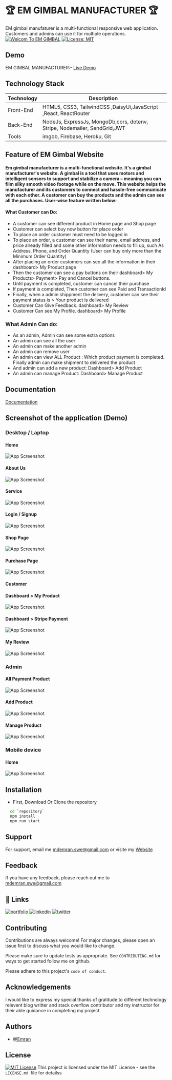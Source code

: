 

#  🏆 EM GIMBAL MANUFACTURER 🏆

EM gimbal manufaturer is a multi-functional responsive web application. Customers and admins can use it for multiple operations.
[![Welcom To EM GIMBAL](https://img.shields.io/badge/Wecome-EM:Gimbal-brightgreen.svg?style=flat-square)](https://em-manufacturing.web.app/)
[![License: MIT](https://img.shields.io/badge/License-MIT-blue.svg)](https://opensource.org/licenses/MIT)






## Demo
EM GIMBAL MANUFACTURER:-
[Live Demo](https://em-manufacturing.web.app/)

## Technology Stack

| Technology | Description                               |
|------------|-------------------------------------------|
| Front-End    | HTML5, CSS3, TailwindCSS ,DaisyUi,JavaScript ,React, ReactRouter|   
| Back-End    | NodeJs, ExpressJs, MongoDb,cors, dotenv, Stripe, Nodemailer, SendGrid,JWT|
| Tools |imgbb, Firebase, Heroku, Git |

## Feature of EM Gimbal Website
#### Em gimbal manufacturer is a multi-functional website. It's a gimbal manufacturer's website. A gimbal is a tool that uses motors and intelligent sensors to support and stabilize a camera – meaning you can film silky smooth video footage while on the move. This website helps the manufacturer and its customers to connect and hassle-free communicate with each other. A customer can buy the products and the admin can see all the purchases. User-wise feature written below:


#### What Customer can Do:
- A customer can see different product in Home page and Shop page
- Customer can select buy now button for place order
- To place an order customer must need to be logged in
- To place an order, a customer can see their name, email address, and price already filled and some other information needs to fill up, such As Address, Phone, and Order Quantity (User can buy only more than the Minimum Order Quantity)
- After placing an order customers can see all the information in their dashboard> My Product page 
- Then the customer can see a pay buttons on their dashboard> My Products> Payment> Pay and Cancel buttons.
- Until payment is completed, customer can cancel their purchase
- If payment is completed, Then customer can see Paid and TransactionId
- Finally, when a admin shippment the delivery, customer can see their payment status is > Your product is delivered
- Customer Can Give Feedback. dashboard> My Review
- Customer Can see My Profile. dashboard> My Profile

### What Admin Can do:
- As an admin, Admin can see some extra options
- An admin can see all the user 
- An admin can make another admin
- An admin can remove user
- An admin can view ALL Product : Which product payment is completed. Finally admin can make shipment to delivered  the product
- And admin can add a new product: Dashboard> Add Product
- An admin can manage Product: Dashboard> Manage Product

## Documentation

[Documentation](https://github.com/EmranSWE/easy-doctors-portal-client/blob/main/README.md)

## Screenshot of the application (Demo)
### Desktop / Laptop

#### Home
![App Screenshot](https://i.ibb.co/GPDQHNX/screencapture-em-manufacturing-web-app-2022-11-27-19-55-56.jpg)

#### About Us
![App Screenshot](https://i.ibb.co/FHS77rg/screencapture-em-manufacturing-web-app-about-2022-11-27-19-02-59.png)

#### Service
![App Screenshot](https://i.ibb.co/FHS77rg/screencapture-em-manufacturing-web-app-about-2022-11-27-19-02-59.png)

#### Login / Signup
![App Screenshot](https://i.ibb.co/HGhq6Sx/screencapture-em-manufacturing-web-app-login-2022-11-27-18-46-44.png)

#### Shop Page
![App Screenshot](https://i.ibb.co/WftNYTS/screencapture-em-manufacturing-web-app-shop-2022-11-27-18-47-36.png)

#### Purchase Page
![App Screenshot](https://i.ibb.co/frwFWDd/screencapture-em-manufacturing-web-app-products-637078a988ca71a6e4308fd6-2022-11-27-18-48-44.png)

#### Customer
####  Dashboard > My Product
![App Screenshot](https://i.ibb.co/YpLfxw6/screencapture-em-manufacturing-web-app-dashboard-2022-11-27-18-51-12.png)

####  Dashboard > Stripe Payment
![App Screenshot](https://i.ibb.co/W686YYV/screencapture-em-manufacturing-web-app-dashboard-payment-63835cfcac1bc51aac9c1313-2022-11-27-18-53-2.png)

#### My Review 
![App Screenshot](https://i.ibb.co/SPScryn/screencapture-em-manufacturing-web-app-dashboard-review-2022-11-27-18-56-07.png)


### Admin
#### All Payment Product 
![App Screenshot](https://i.ibb.co/dPvc7cs/screencapture-em-manufacturing-web-app-dashboard-all-Products-2022-11-27-18-58-57.png)


#### Add Product
![App Screenshot](https://i.ibb.co/VqTyD9C/screencapture-em-manufacturing-web-app-dashboard-addproduct-2022-11-27-19-00-03.png)

#### Manage Product
![App Screenshot](https://i.ibb.co/sbdNNtX/screencapture-em-manufacturing-web-app-dashboard-manage-Products-2022-11-27-19-01-15.png)

### Mobile device
#### Home
![App Screenshot](https://i.ibb.co/T0NDz8s/screencapture-em-manufacturing-web-app-home-2022-11-27-19-06-09.png)

## Installation
- First, Download Or Clone the repository

```bash
  cd `repository`
  npm install 
  npm run start
```

## Support

For support, email me mdemran.swe@gmail.com or visite my  [Website](https://emran-portfolio.web.app/)


## Feedback

If you have any feedback, please reach out me to
mdemran.swe@gmail.com


## 🔗 Links
[![portfolio](https://img.shields.io/badge/my_portfolio-000?style=for-the-badge&logo=ko-fi&logoColor=white)](https://emran-portfolio.web.app/)
[![linkedin](https://img.shields.io/badge/linkedin-0A66C2?style=for-the-badge&logo=linkedin&logoColor=white)](https://www.linkedin.com/in/emran2k18/)
[![twitter](https://img.shields.io/badge/twitter-1DA1F2?style=for-the-badge&logo=twitter&logoColor=white)](https://twitter.com/EmranSwe)


## Contributing

Contributions are always welcome!
For major changes, please open an issue first to discuss what you would like to change.

Please make sure to update tests as appropriate.
See `CONTRIBUTING.md` for ways to get started follow me on github.

Please adhere to this project's `code of conduct`.
## Acknowledgements

I would like to express my special 
thanks of gratitude to different technology relevent blog writter and stack overflow contributor and my instructor for their able guidance in completing my project.


## Authors

- [@Emran](https://github.com/EmranSWE)


## License

[![MIT License](https://img.shields.io/badge/License-MIT-green.svg)](https://choosealicense.com/licenses/mit/) This project is licensed under the MIT License - see the `LICENSE.md `file for detailss




